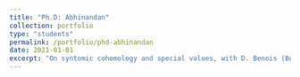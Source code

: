 ```yaml
---
title: "Ph.D: Abhinandan"
collection: portfolio
type: "students"
permalink: /portfolio/phd-abhinandan
date: 2021-01-01
excerpt: "On syntomic cohomology and special values, with D. Benois (Bordeaux)."
---
```

